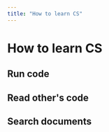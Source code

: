 ```yaml
---
title: "How to learn CS"
---
```


# How to learn CS

## Run code

## Read other's code

## Search documents

##
